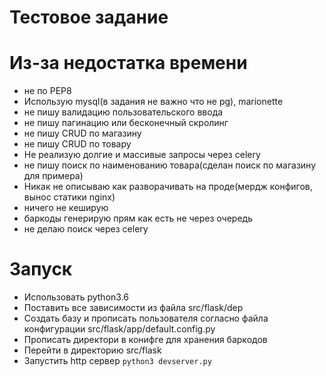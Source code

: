 # Тестовое задание

# Из-за недостатка времени
* не по PEP8
* Использую mysql(в задания не важно что не pg), marionette
* не пишу валидацию пользовательского ввода
* не пишу  пагинацию или бесконечный скролинг
* не пишу CRUD по магазину
* не пишу CRUD по товару
* Не реализую долгие и массивые запросы через celery
* не пишу поиск по наименованию товара(сделан поиск по магазину для примера)
* Никак не описываю как разворачивать на проде(мердж конфигов, вынос статики nginx)
* ничего не кеширую
* баркоды генерирую прям как есть не через очередь
* не делаю поиск через celery

# Запуск
* Использовать python3.6
* Поставить все зависимости из файла src/flask/dep
* Создать базу и прописать пользователя согласно файла конфигурации src/flask/app/default.config.py
* Прописать директори в конифге для хранения баркодов
* Перейти в директорию src/flask
* Запустить http сервер `python3 devserver.py`